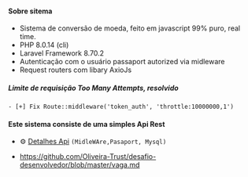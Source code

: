#### Sobre sitema
- Sistema de conversão de moeda, feito em javascript 99% puro, real time.
- PHP 8.0.14 (cli)
- Laravel Framework 8.70.2
- Autenticação com o usuário passaport autorized via midleware
- Request routers com libary AxioJs 

##### Limite de requisição Too Many Attempts, resolvido
```
- [+] Fix Route::middleware('token_auth', 'throttle:10000000,1')
```

#### Este sistema consiste de uma simples Api Rest
-  ⚙️ [Detalhes Api](https://github.com/devnaelson/laravel-8-test/blob/convertCurrencyInit/Api.md) `(MidleWAre,Pasaport, Mysql)`

-   https://github.com/Oliveira-Trust/desafio-desenvolvedor/blob/master/vaga.md

